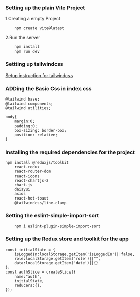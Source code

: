 ### Setting up the plain Vite Project
1.Creating a empty Project
```
    npm create vite@latest
```
2.Run the server
```
    npm install
    npm run dev
```

### Settting up tailwindcss 

[Setup instruction for tailwindcss](https://tailwindcss.com/docs/guides/vite)


### ADDing the Basic Css in index.css
```
@tailwind base;
@tailwind components;
@tailwind utilities;

body{
    margin:0;
    padding:0;
    box-sizing: border-box;
    position: relative;
}
```


### Installing the required dependencies for the project
```
npm install @reduxjs/toolkit 
    react-redux 
    react-router-dom 
    react-icons
    react-chartjs-2 
    chart.js 
    daisyui 
    axios 
    react-hot-toast 
    @tailwindcss/line-clamp
```
### Setting the eslint-simple-import-sort
```
    npm i eslint-plugin-simple-import-sort
```

### Setting up the Redux store and toolkit for the app
```
const initialState = {
    isLoggedIn:localStorage.getItem('isLoggedIn')||false,
    role:localStorage.getItem('role')||"",
    data:localStorage.getItem('date')||{}
};
const authSlice = createSlice({
    name:"auth",
    initialState,
    reducers:{},
});

```